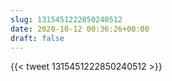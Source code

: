 ```yaml
---
slug: 1315451222850240512
date: 2020-10-12 00:36:26+00:00
draft: false
---
```


{{< tweet 1315451222850240512 >}}
